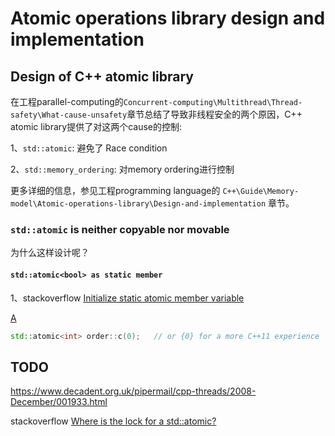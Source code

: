 # Atomic operations library design and implementation



## Design of C++ atomic library

在工程parallel-computing的`Concurrent-computing\Multithread\Thread-safety\What-cause-unsafety`章节总结了导致非线程安全的两个原因，C++ atomic library提供了对这两个cause的控制:

1、`std::atomic`: 避免了 Race condition

2、`std::memory_ordering`: 对memory ordering进行控制

更多详细的信息，参见工程programming language的 `C++\Guide\Memory-model\Atomic-operations-library\Design-and-implementation` 章节。



### `std::atomic` is neither copyable nor movable

为什么这样设计呢？

#### `std::atomic<bool> as static member`

1、stackoverflow [Initialize static atomic member variable](https://stackoverflow.com/questions/20453054/initialize-static-atomic-member-variable)

[A](https://stackoverflow.com/a/20453089)

```C++
std::atomic<int> order::c(0);   // or {0} for a more C++11 experience
```



## TODO

https://www.decadent.org.uk/pipermail/cpp-threads/2008-December/001933.html

stackoverflow [Where is the lock for a std::atomic?](https://stackoverflow.com/questions/50298358/where-is-the-lock-for-a-stdatomic)